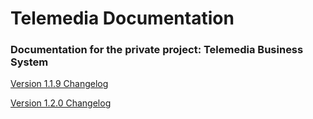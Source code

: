 # Telemedia Documentation
### Documentation for the private project: Telemedia Business System

[Version 1.1.9 Changelog](https://github.com/codebase-technology/Telemedia-Documentation/blob/master/1.1.9/1.1.9.md)

[Version 1.2.0 Changelog](https://github.com/codebase-technology/Telemedia-Documentation/blob/master/1.2.0/1.2.0.md)


